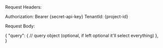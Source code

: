 Request Headers: 

Authorization: Bearer {secret-api-key}
TenantId: {project-id}

Request Body:

{
    "query": {
        // query object (optional, if left optional it'll select everything)
    },
}